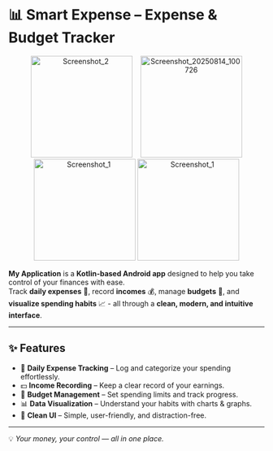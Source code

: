 # 📊 Smart Expense – Expense & Budget Tracker
<p align="center">
  <img src="https://github.com/user-attachments/assets/03ec0fef-c680-41a5-a5b3-d7f0b71e598d" alt="Screenshot_2" width="200"/>
  &nbsp;&nbsp;
<img src="https://github.com/user-attachments/assets/45adc5eb-4267-4804-bf00-afd8c3cb841d" alt="Screenshot_20250814_100726" width="200" />
  <img src="https://github.com/user-attachments/assets/7bb1c109-a083-43f0-8aa6-326dd95b849a" alt="Screenshot_1" width="200"/>
    <img src="https://github.com/user-attachments/assets/ff710e94-6039-430a-95bc-8ffa37a078a5" alt="Screenshot_1" width="200"/>


</p>

**My Application** is a **Kotlin-based Android app** designed to help you take control of your finances with ease.  
Track **daily expenses** 💸, record **incomes** 💰, manage **budgets** 🎯, and **visualize spending habits** 📈 - all through a **clean, modern, and intuitive interface**.

---

## ✨ Features
- 📅 **Daily Expense Tracking** – Log and categorize your spending effortlessly.  
- 💵 **Income Recording** – Keep a clear record of your earnings.  
- 🎯 **Budget Management** – Set spending limits and track progress.  
- 📊 **Data Visualization** – Understand your habits with charts & graphs.  
- 🖤 **Clean UI** – Simple, user-friendly, and distraction-free.

---

💡 *Your money, your control — all in one place.*
